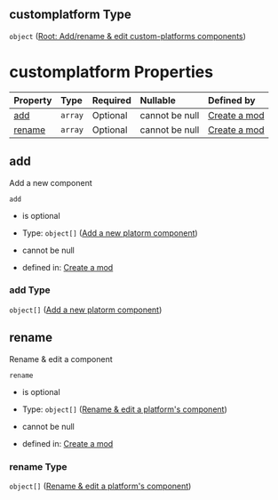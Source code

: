 ## customplatform Type

`object` ([Root: Add/rename & edit custom-platforms components](generic-properties-root-addrename--edit-custom-platforms-components.md))

# customplatform Properties

| Property          | Type    | Required | Nullable       | Defined by                                                                                                                                                                       |
| :---------------- | :------ | :------- | :------------- | :------------------------------------------------------------------------------------------------------------------------------------------------------------------------------- |
| [add](#add)       | `array` | Optional | cannot be null | [Create a mod](generic-properties-root-addrename--edit-custom-platforms-components-properties-add-component.md "mod.json#/properties/customplatform/properties/add")             |
| [rename](#rename) | `array` | Optional | cannot be null | [Create a mod](generic-properties-root-addrename--edit-custom-platforms-components-properties-rename--edit-component.md "mod.json#/properties/customplatform/properties/rename") |

## add

Add a new component

`add`

*   is optional

*   Type: `object[]` ([Add a new platorm component](generic-properties-root-addrename--edit-custom-platforms-components-properties-add-component-add-a-new-platorm-component.md))

*   cannot be null

*   defined in: [Create a mod](generic-properties-root-addrename--edit-custom-platforms-components-properties-add-component.md "mod.json#/properties/customplatform/properties/add")

### add Type

`object[]` ([Add a new platorm component](generic-properties-root-addrename--edit-custom-platforms-components-properties-add-component-add-a-new-platorm-component.md))

## rename

Rename & edit a component

`rename`

*   is optional

*   Type: `object[]` ([Rename & edit a platform's component](generic-properties-root-addrename--edit-custom-platforms-components-properties-rename--edit-component-rename--edit-a-platforms-component.md))

*   cannot be null

*   defined in: [Create a mod](generic-properties-root-addrename--edit-custom-platforms-components-properties-rename--edit-component.md "mod.json#/properties/customplatform/properties/rename")

### rename Type

`object[]` ([Rename & edit a platform's component](generic-properties-root-addrename--edit-custom-platforms-components-properties-rename--edit-component-rename--edit-a-platforms-component.md))
